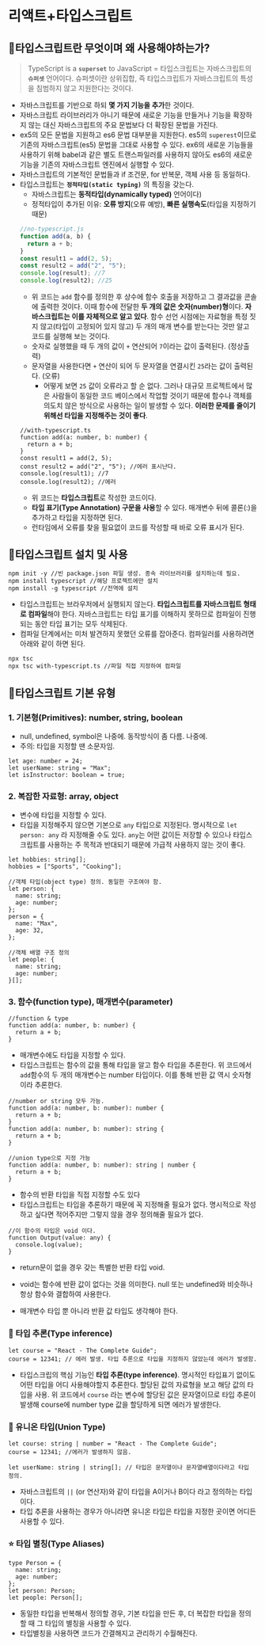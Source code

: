 # 리액트+타입스크립트

## 🧐타입스크립트란 무엇이며 왜 사용해야하는가?

> TypeScript is a **`superset`** to JavaScript = 타입스크립트는 자바스크립트의 **`슈퍼셋`** 언어이다. 슈퍼셋이란 상위집합, 즉 타입스크립트가 자바스크립트의 특성을 침범하지 않고 지원한다는 것이다.

- 자바스크립트를 기반으로 하되 **몇 가지 기능을 추가**한 것이다.
- 자바스크립트 라이브러리가 아니기 때문에 새로운 기능을 만들거나 기능을 확장하지 않는 대신 자바스크립트의 주요 문법보다 더 확장된 문법을 가진다.
- ex5의 모든 문법을 지원하고 es6 문법 대부분을 지원한다. es5의 `superest`이므로 기존의 자바스크립트(es5) 문법을 그대로 사용할 수 있다. ex6의 새로운 기능들을 사용하기 위해 babel과 같은 별도 트랜스파일러를 사용하지 않아도 es6의 새로운 기능을 기존의 자바스크립트 엔진에서 실행할 수 있다.
- 자바스크립트의 기본적인 문법들과 if 조건문, for 반복문, 객체 사용 등 동일하다.
- 타입스크립트는 **`정적타입(static typing)`** 의 특징을 갖는다.
  - 자바스크립트는 **동적타입(dynamically typed)** 언어이다)
  - 정적타입이 추가된 이유: **오류 방지**(오류 예방), **빠른 실행속도**(타입을 지정하기 때문)
  ```jsx
  //no-typescript.js
  function add(a, b) {
    return a + b;
  }
  const result1 = add(2, 5);
  const result2 = add("2", "5");
  console.log(result); //7
  console.log(result2); //25
  ```
  - 위 코드는 `add` 함수를 정의한 후 상수에 함수 호출을 저장하고 그 결과값을 콘솔에 출력한 것이다. 이때 함수에 전달한 **두 개의 값은 숫자(number)형**이다. **자바스크립트는 이를 자체적으로 알고 있다**. 함수 선언 시점에는 자료형을 특정 짓지 않고(타입이 고정되어 있지 않고) 두 개의 매개 변수를 받는다는 것만 알고 코드를 실행해 보는 것이다.
  - 숫자로 실행했을 때 두 개의 값이 `+` 연산되어 `7`이라는 값이 출력된다. (정상출력)
  - 문자열을 사용한다면 `+` 연산이 되어 두 문자열을 연결시킨 `25`라는 값이 출력된다. (오류)
    - 어떻게 보면 `25` 값이 오류라고 할 순 없다. 그러나 대규모 프로젝트에서 많은 사람들이 동일한 코드 베이스에서 작업할 것이기 때문에 함수나 객체를 의도치 않은 방식으로 사용하는 일이 발생할 수 있다. **이러한 문제를 줄이기 위해선 타입을 지정해주는 것이 좋다**.
  ```tsx
  //with-typescript.ts
  function add(a: number, b: number) {
    return a + b;
  }
  const result1 = add(2, 5);
  const result2 = add("2", "5"); //에러 표시난다.
  console.log(result1); //7
  console.log(result2); //에러
  ```
  - 위 코드는 **타입스크립트**로 작성한 코드이다.
  - **타입 표기(Type Annotation) 구문을 사용**할 수 있다. 매개변수 뒤에 콜론(:)을 추가하고 타입을 지정하면 된다.
  - 런타임에서 오류를 찾을 필요없이 코드를 작성할 때 바로 오류 표시가 된다.

## 🧐타입스크립트 설치 및 사용

```markdown
npm init -y //빈 package.json 파일 생성. 종속 라이브러리를 설치하는데 필요.
npm install typescript //해당 프로젝트에만 설치
npm install -g typescript //전역에 설치
```

- 타입스크립트는 브라우저에서 실행되지 않는다. **타입스크립트를 자바스크립트 형태로 컴파일**해야 한다. 자바스크립트는 타입 표기를 이해하지 못하므로 컴파일이 진행되는 동안 타입 표기는 모두 삭제된다.
- 컴파일 단계에서는 미처 발견하지 못했던 오류를 잡아준다. 컴파일러를 사용하려면 아래와 같이 하면 된다.

```markdown
npx tsc
npx tsc with-typescript.ts //파일 직접 지정하여 컴파일
```

## 🧐타입스크립트 기본 유형

### 1. 기본형(Primitives): number, string, boolean

- null, undefined, symbol은 나중에. 동작방식이 좀 다름. 나중에.
- 주의: 타입을 지정할 땐 소문자임.

```tsx
let age: number = 24;
let userName: string = "Max";
let isInstructor: boolean = true;
```

### 2. 복잡한 자료형: array, object

- 변수에 타입을 지정할 수 있다.
- 타입을 지정해주지 않으면 기본으로 `any` 타입으로 지정된다. 명시적으로 `let person: any` 라 지정해줄 수도 있다. `any`는 어떤 값이든 저장할 수 있으나 타입스크립트를 사용하는 주 목적과 반대되기 때문에 가급적 사용하지 않는 것이 좋다.

```tsx
let hobbies: string[];
hobbies = ["Sports", "Cooking"];

//객체 타입(object type) 정의. 동일한 구조여야 함.
let person: {
  name: string;
  age: number;
};
person = {
  name: "Max",
  age: 32,
};

//객체 배열 구조 정의
let people: {
  name: string;
  age: number;
}[];
```

### 3. 함수(function type), 매개변수(parameter)

```tsx
//function & type
function add(a: number, b: number) {
  return a + b;
}
```

- 매개변수에도 타입을 지정할 수 있다.
- 타입스크립트는 함수의 값을 통해 타입을 알고 함수 타입을 추론한다. 위 코드에서 `add`함수의 두 개의 매개변수는 number 타입이다. 이를 통해 반환 값 역시 숫자형이라 추론한다.

```tsx
//number or string 모두 가능.
function add(a: number, b: number): number {
  return a + b;
}
function add(a: number, b: number): string {
  return a + b;
}

//union type으로 지정 가능
function add(a: number, b: number): string | number {
  return a + b;
}
```

- 함수의 반환 타입을 직접 지정할 수도 있다
- 타입스크립트는 타입을 추론하기 때문에 꼭 지정해줄 필요가 없다. 명시적으로 작성하고 싶다면 적어주지만 그렇지 않을 경우 정의해줄 필요가 없다.

```tsx
//이 함수의 타입은 void 이다.
function Output(value: any) {
  console.log(value);
}
```

- return문이 없을 경우 갖는 특별한 반환 타입 void.
- void는 함수에 반환 값이 없다는 것을 의미한다. null 또는 undefined와 비슷하나 항상 함수와 결합하여 사용한다.

- 매개변수 타입 뿐 아니라 반환 값 타입도 생각해야 한다.

### 🚀 타입 추론(Type inference)

```tsx
let course = "React - The Complete Guide";
course = 12341; // 에러 발생. 타입 추론으로 타입을 지정하지 않았는데 에러가 발생함.
```

- 타입스크립의 핵심 기능인 **타입 추론(type inference)**. 명시적인 타입표기 없이도 어떤 타입을 어디 사용해야할지 추론한다. 할당된 값의 자료형을 보고 해당 값의 타입을 사용. 위 코드에서 `course` 라는 변수에 할당된 값은 문자열이므로 타입 추론이 발생해 course에 number type 값을 할당하게 되면 에러가 발생한다.

### 🚀 유니온 타입(Union Type)

```tsx
let course: string | number = "React - The Complete Guide";
course = 12341; //에러가 발생하지 않음.

let userName: string | string[]; // 타입은 문자열이나 문자열배열이다라고 타입 정의.
```

- 자바스크립트의 `||` (or 연산자)와 같이 타입을 A이거나 B이다 라고 정의하는 타입이다.
- 타입 추론을 사용하는 경우가 아니라면 유니온 타입은 타입을 지정한 곳이면 어디든 사용할 수 있다.

### ⭐ 타입 별칭(Type Aliases)

```tsx
type Person = {
  name: string;
  age: number;
};
let person: Person;
let people: Person[];
```

- 동일한 타입을 반복해서 정의할 경우, 기본 타입을 만든 후, 더 복잡한 타입을 정의할 때 그 타입의 별칭을 사용할 수 있다.
- 타입별칭을 사용하면 코드가 간결해지고 관리하기 수월해진다.
